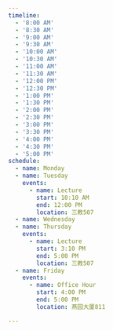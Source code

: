 ```yaml
---
timeline:
  - '8:00 AM'
  - '8:30 AM'
  - '9:00 AM'
  - '9:30 AM'
  - '10:00 AM'
  - '10:30 AM'
  - '11:00 AM'
  - '11:30 AM'
  - '12:00 PM'
  - '12:30 PM'
  - '1:00 PM'
  - '1:30 PM'
  - '2:00 PM'
  - '2:30 PM'
  - '3:00 PM'
  - '3:30 PM'
  - '4:00 PM'
  - '4:30 PM'
  - '5:00 PM'
schedule:
  - name: Monday
  - name: Tuesday
    events:
      - name: Lecture
        start: 10:10 AM
        end: 12:00 PM
        location: 三教507
  - name: Wednesday
  - name: Thursday
    events:
      - name: Lecture
        start: 3:10 PM
        end: 5:00 PM
        location: 三教507
  - name: Friday
    events:
      - name: Office Hour
        start: 4:00 PM
        end: 5:00 PM
        location: 燕园大厦811

---
```

